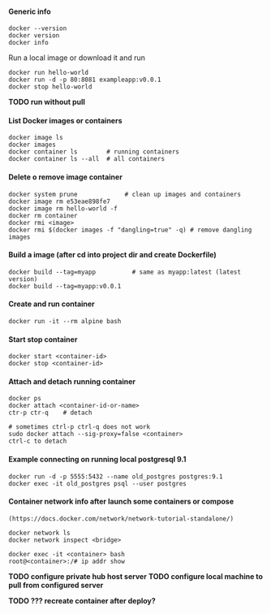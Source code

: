 #### Generic info

	docker --version
	docker version
	docker info


Run a local image or download it and run

	docker run hello-world
	docker run -d -p 80:8081 exampleapp:v0.0.1
	docker stop hello-world
**TODO run without pull**

#### List Docker images or containers

	docker image ls
	docker images
	docker container ls        # running containers
	docker container ls --all  # all containers


#### Delete o remove image container
	
	docker system prune             # clean up images and containers
	docker image rm e53eae898fe7
	docker image rm hello-world -f
	docker rm container
	docker rmi <image>
	docker rmi $(docker images -f "dangling=true" -q) # remove dangling images


#### Build a image (after cd into project dir and create Dockerfile)

	docker build --tag=myapp          # same as myapp:latest (latest version)
	docker build --tag=myapp:v0.0.1


#### Create and run container

	docker run -it --rm alpine bash


#### Start stop container
	
	docker start <container-id>
	docker stop <container-id>


#### Attach and detach running container

	docker ps
	docker attach <container-id-or-name>
	ctr-p ctr-q	   # detach
	
	# sometimes ctrl-p ctrl-q does not work
	sudo docker attach --sig-proxy=false <container> 
	ctrl-c to detach


#### Example connecting on running local postgresql 9.1

	docker run -d -p 5555:5432 --name old_postgres postgres:9.1
	docker exec -it old_postgres psql --user postgres


#### Container network info after launch some containers or compose
	(https://docs.docker.com/network/network-tutorial-standalone/)

	docker network ls
	docker network inspect <bridge>

	docker exec -it <container> bash
	root@<container>:/# ip addr show


**TODO configure private hub host server**
**TODO configure local machine to pull from configured server**

**TODO ??? recreate container after deploy?**
